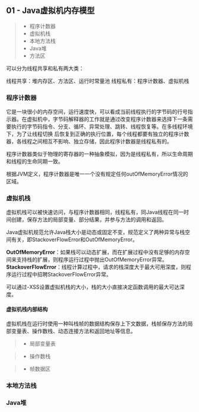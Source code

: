 ## 01 - Java虚拟机内存模型

> * 程序计数器
> * 虚拟机栈
> * 本地方法栈
> * Java堆
> * 方法区

可以分为线程共享和私有两大类：

线程共享：堆内存区、方法区、运行时常量池
线程私有：程序计数器、虚拟机栈

### 程序计数器

它是一块很小的内存空间，运行速度快，可以看成当前线程执行的字节码的行号指示器。在虚拟机中，字节码解释器的工作就是通过改变程序计数器来选择下一条需要执行的字节码指令、分支、循环、异常处理、跳转、线程恢复等。在多线程环境下，为了让线程切换
后恢复到正确的执行位置，每个线程都要有独立的程序计数器，各线程之间相互不影响、独立存储，因此程序计数器是线程私有的。

程序计数器类似于物理的寄存器的一种抽象模拟，因为是线程私有，所以生命周期和线程的生命同期一致。

根据JVM定义，程序计数器是唯一一个没有规定任何outOfMemoryError情况的区域。

### 虚拟机栈

虚拟机栈可以被快速访问，与程序计数器相同，线程私有，同Java线程在同一时间创建，保存方法的局部变量、部分结果，并参与方法的调用和返回。

Java虚拟机规范允许Java栈大小是动态或固定不变，规范定义了两种异常与栈空间有关，即StackoverFlowError和OutOfMemoryError。

**OutOfMemoryError**：如果栈可以动态扩展，而在扩展过程中没有足够的内存空间来支持栈的扩展，则程序运行过程中抛出OutOfMemoryError异常。
**StackoverFlowError**：线程计算过程中，请求的栈深度大于最大可用深度，则程序运行过程中招聘StackoverFlowError异常。

可以通过-XSS设置虚拟机栈的大小，栈的大小直接决定函数调用的最大可达深度。

#### 虚拟机栈内部结构

虚拟机栈在运行时使用一种叫栈帧的数据结构保存上下文数据，栈帧保存方法的局部变量表、操作数栈、动态连接方法和返回地址等信息。

> * 局部变量表


> * 操作数栈


> * 帧数据区



### 本地方法栈

### Java堆
